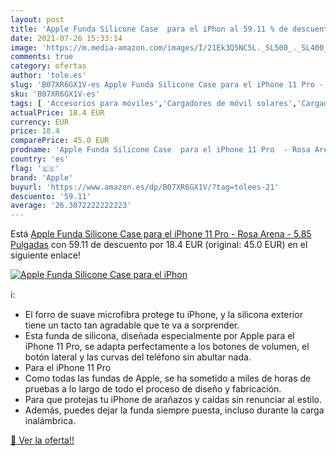 ```yaml
---
layout: post
title: 'Apple Funda Silicone Case  para el iPhon al 59.11 % de descuento'
date: 2021-07-26 15:33:14
image: 'https://m.media-amazon.com/images/I/21Ek3Q5NC5L._SL500_._SL400_.jpg'
comments: true
category: ofertas
author: 'tole.es'
slug: 'B07XR6GX1V-es Apple Funda Silicone Case para el iPhone 11 Pro - Rosa...'
sku: 'B07XR6GX1V-es'
tags: [ 'Accesorios para móviles','Cargadores de móvil solares','Cargadores para móviles','Comunicación móvil y accesorios','Electrónica','apple','iphone', ]
actualPrice: 18.4 EUR
currency: EUR
price: 18.4
comparePrice: 45.0 EUR
prodname: 'Apple Funda Silicone Case  para el iPhone 11 Pro  - Rosa Arena - 5.85 Pulgadas'
country: 'es'
flag: '🇪🇸'
brand: 'Apple'
buyurl: 'https://www.amazon.es/dp/B07XR6GX1V/?tag=tolees-21'
descuento: '59.11'
average: '26.3072222222223'
---
```


Está [Apple Funda Silicone Case  para el iPhone 11 Pro  - Rosa Arena - 5.85 Pulgadas](https://www.amazon.es/dp/B07XR6GX1V/?tag=tolees-21) con 59.11 de descuento por 18.4 EUR (original: 45.0 EUR) en el siguiente enlace!

[![Apple Funda Silicone Case  para el iPhon](https://m.media-amazon.com/images/I/21Ek3Q5NC5L._SL500_._SL400_.jpg)](https://www.amazon.es/dp/B07XR6GX1V/?tag=tolees-21)

ℹ️:

- El forro de suave microfibra protege tu iPhone, y la silicona exterior tiene un tacto tan agradable que te va a sorprender.
- Esta funda de silicona, diseñada especialmente por Apple para el iPhone 11 Pro, se adapta perfectamente a los botones de volumen, el botón lateral y las curvas del teléfono sin abultar nada.
- Para el iPhone 11 Pro
- Como todas las fundas de Apple, se ha sometido a miles de horas de pruebas a lo largo de todo el proceso de diseño y fabricación.
- Para que protejas tu iPhone de arañazos y caídas sin renunciar al estilo.
- Además, puedes dejar la funda siempre puesta, incluso durante la carga inalámbrica.

[🛒 Ver la oferta!!](https://www.amazon.es/dp/B07XR6GX1V/?tag=tolees-21)
